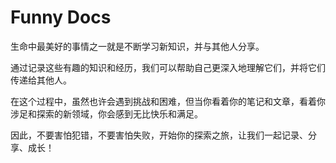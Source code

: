 # Funny Docs

生命中最美好的事情之一就是不断学习新知识，并与其他人分享。

通过记录这些有趣的知识和经历，我们可以帮助自己更深入地理解它们，并将它们传递给其他人。

在这个过程中，虽然也许会遇到挑战和困难，但当你看着你的笔记和文章，看着你涉足和探索的新领域，你会感到无比快乐和满足。

因此，不要害怕犯错，不要害怕失败，开始你的探索之旅，让我们一起记录、分享、成长！
